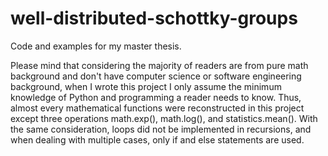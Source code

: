 # well-distributed-schottky-groups
Code and examples for my master thesis.

Please mind that considering the majority of readers are from pure math background and don't have computer science or software engineering background, when I wrote this project I only assume the minimum knowledge of Python and programming a reader needs to know. Thus, almost every mathematical functions were reconstructed in this project except three operations math.exp(), math.log(), and statistics.mean(). With the same consideration, loops did not be implemented in recursions, and when dealing with multiple cases, only if and else statements are used. 
